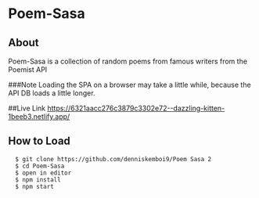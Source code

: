 # Poem-Sasa

## About
Poem-Sasa is a collection of random poems from famous writers from the Poemist API

###Note
Loading the SPA on a browser may take a little while, because the API DB loads a little longer.

##Live Link
https://6321aacc276c3879c3302e72--dazzling-kitten-1beeb3.netlify.app/


## How to Load
      $ git clone https://github.com/denniskemboi9/Poem Sasa 2
      $ cd Poem-Sasa
      $ open in editor
      $ npm install
      $ npm start
